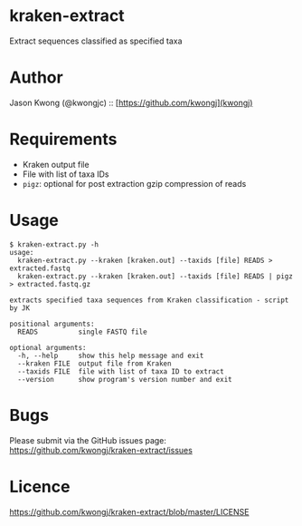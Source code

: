 # kraken-extract
Extract sequences classified as specified taxa 

# Author
Jason Kwong (@kwongjc) :: [https://github.com/kwongj](kwongj)

# Requirements
* Kraken output file
* File with list of taxa IDs
* `pigz`: optional for post extraction gzip compression of reads

# Usage
```
$ kraken-extract.py -h
usage: 
  kraken-extract.py --kraken [kraken.out] --taxids [file] READS > extracted.fastq
  kraken-extract.py --kraken [kraken.out] --taxids [file] READS | pigz > extracted.fastq.gz

extracts specified taxa sequences from Kraken classification - script by JK

positional arguments:
  READS          single FASTQ file

optional arguments:
  -h, --help     show this help message and exit
  --kraken FILE  output file from Kraken
  --taxids FILE  file with list of taxa ID to extract
  --version      show program's version number and exit
```

# Bugs
Please submit via the GitHub issues page: https://github.com/kwongj/kraken-extract/issues

# Licence
https://github.com/kwongj/kraken-extract/blob/master/LICENSE
